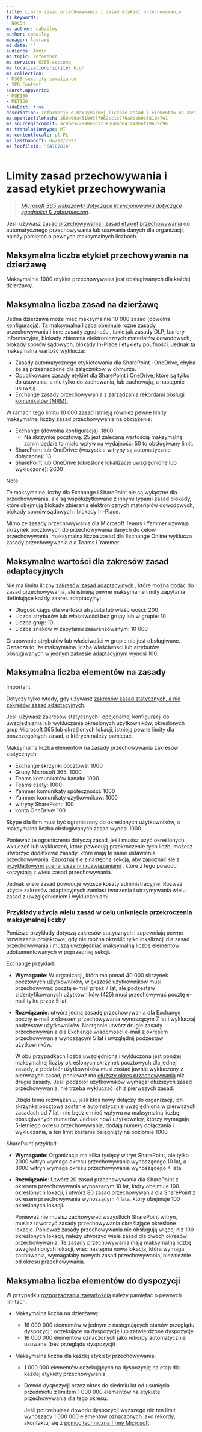 ```yaml
---
title: Limity zasad przechowywania i zasad etykiet przechowywania
f1.keywords:
- NOCSH
ms.author: cabailey
author: cabailey
manager: laurawi
ms.date: ''
audience: Admin
ms.topic: reference
ms.service: O365-seccomp
ms.localizationpriority: high
ms.collection:
- M365-security-compliance
- SPO_Content
search.appverid:
- MOE150
- MET150
hideEdit: true
description: Informacje o maksymalnej liczbie zasad i elementów na zasady dotyczące zasad przechowywania i zasad etykiet przechowywania
ms.openlocfilehash: 260b99a4519937f962cc1c779a9beb9c6810e7e1
ms.sourcegitcommit: ac0ae5c2888e2b323e36bad041a4abef196c9c96
ms.translationtype: MT
ms.contentlocale: pl-PL
ms.lasthandoff: 04/12/2022
ms.locfileid: "64782814"
---
```

# <a name="limits-for-retention-policies-and-retention-label-policies"></a>Limity zasad przechowywania i zasad etykiet przechowywania

>*[Microsoft 365 wskazówki dotyczące licencjonowania dotyczące zgodności & zabezpieczeń](/office365/servicedescriptions/microsoft-365-service-descriptions/microsoft-365-tenantlevel-services-licensing-guidance/microsoft-365-security-compliance-licensing-guidance).*

Jeśli używasz [zasad przechowywania i zasad etykiet przechowywania](retention.md#retention-policies-and-retention-labels) do automatycznego przechowywania lub usuwania danych dla organizacji, należy pamiętać o pewnych maksymalnych liczbach.

## <a name="maximum-number-of-retention-labels-per-tenant"></a>Maksymalna liczba etykiet przechowywania na dzierżawę

Maksymalnie 1000 etykiet przechowywania jest obsługiwanych dla każdej dzierżawy.

## <a name="maximum-number-of-policies-per-tenant"></a>Maksymalna liczba zasad na dzierżawę

Jedna dzierżawa może mieć maksymalnie 10 000 zasad (dowolna konfiguracja). Ta maksymalna liczba obejmuje różne zasady przechowywania i inne zasady zgodności, takie jak zasady DLP, bariery informacyjne, blokady zbierania elektronicznych materiałów dowodowych, blokady sporów sądowych, blokady In-Place i etykiety poufności. Jednak ta maksymalna wartość wyklucza:

- Zasady automatycznego etykietowania dla SharePoint i OneDrive, chyba że są przeznaczone dla załączników w chmurze.
- Opublikowane zasady etykiet dla SharePoint i OneDrive, które są tylko do usuwania, a nie tylko do zachowania, lub zachowują, a następnie usuwają.
- Exchange zasady przechowywania z [zarządzania rekordami obsługi komunikatów (MRM).](/exchange/security-and-compliance/messaging-records-management/messaging-records-management)

W ramach tego limitu 10 000 zasad istnieją również pewne limity maksymalnej liczby zasad przechowywania na obciążenie:

- Exchange (dowolna konfiguracja): 1800
  - Na skrzynkę pocztową: 25 jest zalecaną wartością maksymalną, zanim będzie to miało wpływ na wydajność; 50 to obsługiwany limit.
- SharePoint lub OneDrive: (wszystkie witryny są automatycznie dołączone): 13
- SharePoint lub OneDrive (określone lokalizacje uwzględnione lub wykluczone): 2600

> [!NOTE]
> Te maksymalne liczby dla Exchange i SharePoint nie są wyłączne dla przechowywania, ale są współużytkowane z innymi typami zasad blokady, które obejmują blokady zbierania elektronicznych materiałów dowodowych, blokady sporów sądowych i blokady In-Place.

Mimo że zasady przechowywania dla Microsoft Teams i Yammer używają skrzynek pocztowych do przechowywania danych do celów przechowywania, maksymalna liczba zasad dla Exchange Online wyklucza zasady przechowywania dla Teams i Yammer.

## <a name="maximums-for-adaptive-policy-scopes"></a>Maksymalne wartości dla zakresów zasad adaptacyjnych

Nie ma limitu liczby [zakresów zasad adaptacyjnych](retention.md#adaptive-or-static-policy-scopes-for-retention) , które można dodać do zasad przechowywania, ale istnieją pewne maksymalne limity zapytania definiujące każdy zakres adaptacyjny:

- Długość ciągu dla wartości atrybutu lub właściwości: 200
- Liczba atrybutów lub właściwości bez grupy lub w grupie: 10
- Liczba grup: 10
- Liczba znaków w zapytaniu zaawansowanym: 10 000

Grupowanie atrybutów lub właściwości w grupie nie jest obsługiwane. Oznacza to, że maksymalna liczba właściwości lub atrybutów obsługiwanych w jednym zakresie adaptacyjnym wynosi 100.

## <a name="maximum-number-of-items-per-policy"></a>Maksymalna liczba elementów na zasady

> [!IMPORTANT]
> Dotyczy tylko wtedy, gdy używasz [zakresów zasad statycznych, a nie zakresów zasad adaptacyjnych](retention.md#adaptive-or-static-policy-scopes-for-retention).

Jeśli używasz zakresów statycznych i opcjonalnej konfiguracji do uwzględniania lub wykluczania określonych użytkowników, określonych grup Microsoft 365 lub określonych lokacji, istnieją pewne limity dla poszczególnych zasad, o których należy pamiętać.

Maksymalna liczba elementów na zasady przechowywania zakresów statycznych:

- Exchange skrzynki pocztowe: 1000
- Grupy Microsoft 365: 1000
- Teams komunikatów kanału: 1000
- Teams czaty: 1000
- Yammer komunikaty społeczności: 1000
- Yammer komunikaty użytkowników: 1000
- witryny SharePoint: 100
- konta OneDrive: 100

Skype dla firm musi być ograniczony do określonych użytkowników, a maksymalna liczba obsługiwanych zasad wynosi 1000.

Ponieważ te ograniczenia dotyczą zasad, jeśli musisz użyć określonych wkluczeń lub wykluczeń, które powodują przekroczenie tych liczb, możesz utworzyć dodatkowe zasady, które mają te same ustawienia przechowywania. Zapoznaj się z następną sekcją, aby zapoznać się z [przykładowymi scenariuszami i rozwiązaniami](#examples-of-using-multiple-policies-to-avoid-exceeding-maximum-numbers) , które z tego powodu korzystają z wielu zasad przechowywania.

Jednak wiele zasad powoduje wyższe koszty administracyjne. Rozważ użycie zakresów adaptacyjnych zamiast tworzenia i utrzymywania wielu zasad z uwzględnieniem i wykluczeniami.

### <a name="examples-of-using-multiple-policies-to-avoid-exceeding-maximum-numbers"></a>Przykłady użycia wielu zasad w celu uniknięcia przekroczenia maksymalnej liczby

Poniższe przykłady dotyczą zakresów statycznych i zapewniają pewne rozwiązania projektowe, gdy nie można określić tylko lokalizacji dla zasad przechowywania i muszą uwzględniać maksymalną liczbę elementów udokumentowanych w poprzedniej sekcji.

Exchange przykład:

- **Wymaganie**: W organizacji, która ma ponad 40 000 skrzynek pocztowych użytkowników, większość użytkowników musi przechowywać pocztę e-mail przez 7 lat, ale podzestaw zidentyfikowanych użytkowników (425) musi przechowywać pocztę e-mail tylko przez 5 lat.

- **Rozwiązanie**: utwórz jedną zasadę przechowywania dla Exchange poczty e-mail z okresem przechowywania wynoszącym 7 lat i wykluczaj podzestaw użytkowników. Następnie utwórz drugie zasady przechowywania dla Exchange wiadomości e-mail z okresem przechowywania wynoszącym 5 lat i uwzględnij podzestaw użytkowników.

    W obu przypadkach liczba uwzględniona i wykluczona jest poniżej maksymalnej liczby określonych skrzynek pocztowych dla jednej zasady, a podzbiór użytkowników musi zostać jawnie wykluczony z pierwszych zasad, ponieważ ma [dłuższy okres przechowywania](retention.md#the-principles-of-retention-or-what-takes-precedence) niż drugie zasady. Jeśli podzbiór użytkowników wymagał dłuższych zasad przechowywania, nie trzeba wykluczać ich z pierwszych zasad.

    Dzięki temu rozwiązaniu, jeśli ktoś nowy dołączy do organizacji, ich skrzynka pocztowa zostanie automatycznie uwzględniona w pierwszych zasadach od 7 lat i nie będzie mieć wpływu na maksymalną liczbę obsługiwanych numerów. Jednak nowi użytkownicy, którzy wymagają 5-letniego okresu przechowywania, dodają numery dołączania i wykluczania, a ten limit zostanie osiągnięty na poziomie 1000.

SharePoint przykład:

- **Wymaganie**: Organizacja ma kilka tysięcy witryn SharePoint, ale tylko 2000 witryn wymaga okresu przechowywania wynoszącego 10 lat, a 8000 witryn wymaga okresu przechowywania wynoszącego 4 lata.

- **Rozwiązanie**: Utwórz 20 zasad przechowywania dla SharePoint z okresem przechowywania wynoszącym 10 lat, który obejmuje 100 określonych lokacji, i utwórz 80 zasad przechowywania dla SharePoint z okresem przechowywania wynoszącym 4 lata, który obejmuje 100 określonych lokacji.

    Ponieważ nie musisz zachowywać wszystkich SharePoint witryn, musisz utworzyć zasady przechowywania określające określone lokacje. Ponieważ zasady przechowywania nie obsługują więcej niż 100 określonych lokacji, należy utworzyć wiele zasad dla dwóch okresów przechowywania. Te zasady przechowywania mają maksymalną liczbę uwzględnionych lokacji, więc następna nowa lokacja, która wymaga zachowania, wymagałaby nowych zasad przechowywania, niezależnie od okresu przechowywania.

## <a name="maximum-number-of-items-for-disposition"></a>Maksymalna liczba elementów do dyspozycji

W przypadku [rozporządzania zawartością](disposition.md) należy pamiętać o pewnych limitach:

- Maksymalna liczba na dzierżawę:
  - 16 000 000 elementów w jednym z następujących stanów przeglądu dyspozycji: oczekujące na dyspozycję lub zatwierdzone dyspozycje
  - 16 000 000 elementów oznaczonych jako rekordy automatycznie usuwane (bez przeglądu dyspozycji)

- Maksymalna liczba dla każdej etykiety przechowywania:
  - 1 000 000 elementów oczekujących na dyspozycję na etap dla każdej etykiety przechowywania
  - Dowód dyspozycji przez okres do siedmiu lat od usunięcia przedmiotu z limitem 1 000 000 elementów na etykietę przechowywania dla tego okresu.

    Jeśli potrzebujesz dowodu dyspozycji wyższego niż ten limit wynoszący 1 000 000 elementów oznaczonych jako rekordy, skontaktuj się z [pomoc techniczna firmy Microsoft](../admin/get-help-support.md).
